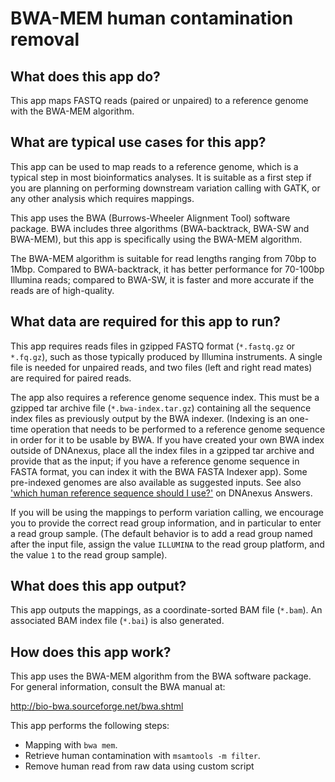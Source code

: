 # BWA-MEM human contamination removal

## What does this app do?

This app maps FASTQ reads (paired or unpaired) to a reference genome with the BWA-MEM algorithm.

## What are typical use cases for this app?

This app can be used to map reads to a reference genome, which is a typical step in most bioinformatics
analyses. It is suitable as a first step if you are planning on performing downstream variation calling with GATK,
or any other analysis which requires mappings.

This app uses the BWA (Burrows-Wheeler Alignment Tool) software package. BWA includes three algorithms (BWA-backtrack,
BWA-SW and BWA-MEM), but this app is specifically using the BWA-MEM algorithm.

The BWA-MEM algorithm is suitable for read lengths ranging from 70bp to 1Mbp. Compared to BWA-backtrack, it has
better performance for 70-100bp Illumina reads; compared to BWA-SW, it is faster and more accurate if the reads
are of high-quality.

## What data are required for this app to run?

This app requires reads files in gzipped FASTQ format (`*.fastq.gz` or `*.fq.gz`), such as those typically produced by Illumina
instruments. A single file is needed for unpaired reads, and two files (left and right read mates) are required for paired reads.

The app also requires a reference genome sequence index. This must be a gzipped tar archive file (`*.bwa-index.tar.gz`) containing
all the sequence index files as previously output by the BWA indexer. (Indexing is an one-time operation that needs to be performed to a
reference genome sequence in order for it to be usable by BWA. If you have created your own BWA index outside of DNAnexus,
place all the index files in a gzipped tar archive and provide that as the input; if you have a reference genome sequence in FASTA
format, you can index it with the BWA FASTA Indexer app). Some pre-indexed genomes are also available as suggested inputs. See
also ['which human reference sequence should I use?'](https://answers.dnanexus.com/p/183/) on DNAnexus Answers.

If you will be using the mappings to perform variation calling, we encourage you to provide the correct read group information,
and in particular to enter a read group sample. (The default behavior is to add a read group named after the input file, assign
the value `ILLUMINA` to the read group platform, and the value `1` to the read group sample).

## What does this app output?

This app outputs the mappings, as a coordinate-sorted BAM file (`*.bam`). An associated BAM index file (`*.bai`) is also generated.

## How does this app work?

This app uses the BWA-MEM algorithm from the BWA software package. For general information, consult the BWA manual at:

http://bio-bwa.sourceforge.net/bwa.shtml


This app performs the following steps:

- Mapping with `bwa mem`.
- Retrieve human contamination with  `msamtools -m filter`.
- Remove human read from raw data using custom script  
